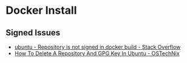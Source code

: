 # Docker Install

## Signed Issues

- [ubuntu - Repository is not signed in docker build - Stack Overflow](https://stackoverflow.com/questions/59139453/repository-is-not-signed-in-docker-build)
- [How To Delete A Repository And GPG Key In Ubuntu - OSTechNix](https://ostechnix.com/how-to-delete-a-repository-and-gpg-key-in-ubuntu/#:~:text=To%20delete%20a%20software%20repository,repository%20entry%20and%20delete%20it.&text=As%20you%20can%20see%20in,repository%20in%20my%20Ubuntu%20system.&text=To%20delete%20this%20repository%2C%20simply%20remove%20the%20entry.)
